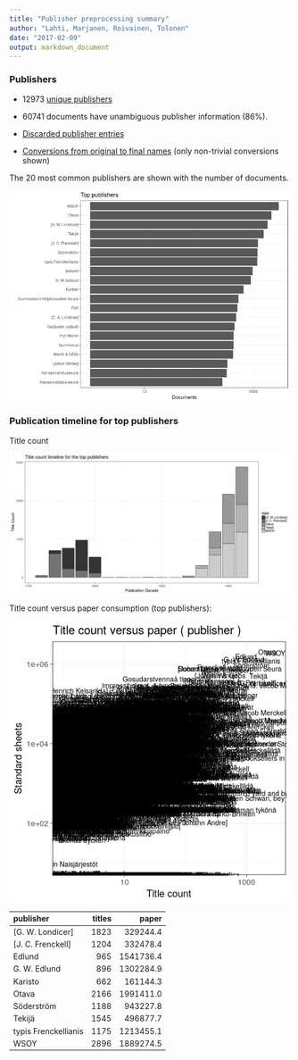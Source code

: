 ```yaml
---
title: "Publisher preprocessing summary"
author: "Lahti, Marjanen, Roivainen, Tolonen"
date: "2017-02-09"
output: markdown_document
---
```



### Publishers

 * 12973 [unique publishers](output.tables/publisher_accepted.csv)

 * 60741 documents have unambiguous publisher information (86%). 

 * [Discarded publisher entries](output.tables/publisher_discarded.csv)

 * [Conversions from original to final names](output.tables/publisher_conversion_nontrivial.csv) (only non-trivial conversions shown)


The 20 most common publishers are shown with the number of documents. 

![plot of chunk summarypublisher2](figure/summarypublisher2-1.png)

### Publication timeline for top publishers

Title count

![plot of chunk summaryTop10pubtimeline](figure/summaryTop10pubtimeline-1.png)



Title count versus paper consumption (top publishers):

![plot of chunk publishertitlespapers](figure/publishertitlespapers-1.png)

|publisher            | titles|     paper|
|:--------------------|------:|---------:|
|[G. W. Londicer]     |   1823|  329244.4|
|[J. C. Frenckell]    |   1204|  332478.4|
|Edlund               |    965| 1541736.4|
|G. W. Edlund         |    896| 1302284.9|
|Karisto              |    662|  161144.3|
|Otava                |   2166| 1991411.0|
|Söderström           |   1188|  943227.8|
|Tekijä               |   1545|  496877.7|
|typis Frenckellianis |   1175| 1213455.1|
|WSOY                 |   2896| 1889274.5|


